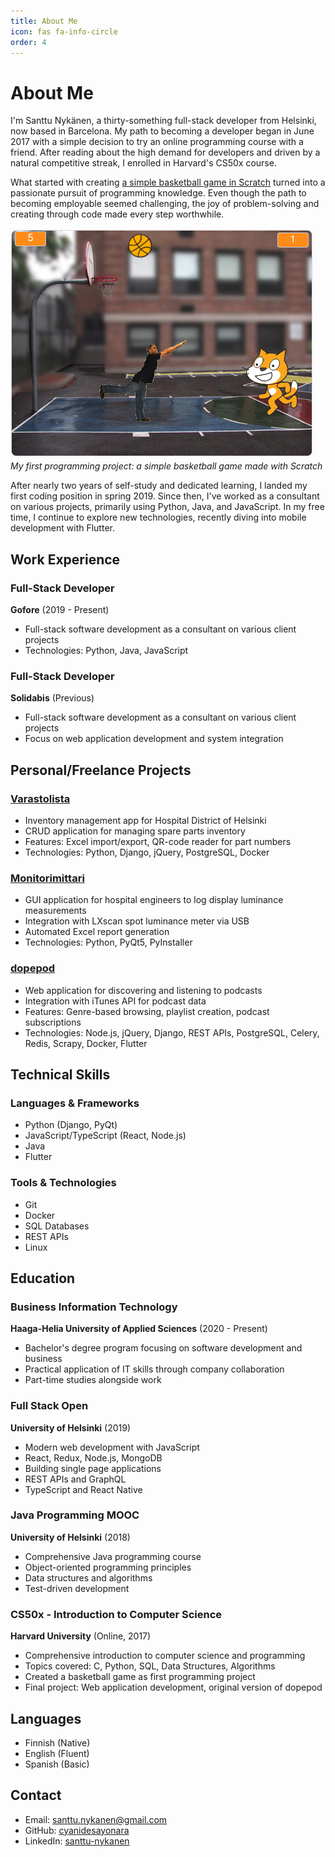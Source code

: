 ```yaml
---
title: About Me
icon: fas fa-info-circle
order: 4
---
```


# About Me

I'm Santtu Nykänen, a thirty-something full-stack developer from Helsinki, now based in Barcelona. My path to becoming a developer began in June 2017 with a simple decision to try an online programming course with a friend. After reading about the high demand for developers and driven by a natural competitive streak, I enrolled in Harvard's CS50x course.

What started with creating [a simple basketball game in Scratch](https://scratch.mit.edu/projects/164378114/) turned into a passionate pursuit of programming knowledge. Even though the path to becoming employable seemed challenging, the joy of problem-solving and creating through code made every step worthwhile.

![Basketball Game Screenshot](/assets/img/about/basketball.png)
*My first programming project: a simple basketball game made with Scratch*

After nearly two years of self-study and dedicated learning, I landed my first coding position in spring 2019. Since then, I've worked as a consultant on various projects, primarily using Python, Java, and JavaScript. In my free time, I continue to explore new technologies, recently diving into mobile development with Flutter.

## Work Experience

### Full-Stack Developer
**Gofore** (2019 - Present)
- Full-stack software development as a consultant on various client projects
- Technologies: Python, Java, JavaScript

### Full-Stack Developer
**Solidabis** (Previous)
- Full-stack software development as a consultant on various client projects
- Focus on web application development and system integration

## Personal/Freelance Projects

### [Varastolista](/posts/2024-12-04-varastolista/)
- Inventory management app for Hospital District of Helsinki
- CRUD application for managing spare parts inventory
- Features: Excel import/export, QR-code reader for part numbers
- Technologies: Python, Django, jQuery, PostgreSQL, Docker

### [Monitorimittari](/posts/2024-12-04-monitorimittari/)
- GUI application for hospital engineers to log display luminance measurements
- Integration with LXscan spot luminance meter via USB
- Automated Excel report generation
- Technologies: Python, PyQt5, PyInstaller

### [dopepod](/posts/2024-12-04-dopepod/)
- Web application for discovering and listening to podcasts
- Integration with iTunes API for podcast data
- Features: Genre-based browsing, playlist creation, podcast subscriptions
- Technologies: Node.js, jQuery, Django, REST APIs, PostgreSQL, Celery, Redis, Scrapy, Docker, Flutter

## Technical Skills

### Languages & Frameworks
- Python (Django, PyQt)
- JavaScript/TypeScript (React, Node.js)
- Java
- Flutter

### Tools & Technologies
- Git
- Docker
- SQL Databases
- REST APIs
- Linux

## Education

### Business Information Technology
**Haaga-Helia University of Applied Sciences** (2020 - Present)
- Bachelor's degree program focusing on software development and business
- Practical application of IT skills through company collaboration
- Part-time studies alongside work

### Full Stack Open
**University of Helsinki** (2019)
- Modern web development with JavaScript
- React, Redux, Node.js, MongoDB
- Building single page applications
- REST APIs and GraphQL
- TypeScript and React Native

### Java Programming MOOC
**University of Helsinki** (2018)
- Comprehensive Java programming course
- Object-oriented programming principles
- Data structures and algorithms
- Test-driven development

### CS50x - Introduction to Computer Science
**Harvard University** (Online, 2017)
- Comprehensive introduction to computer science and programming
- Topics covered: C, Python, SQL, Data Structures, Algorithms
- Created a basketball game as first programming project
- Final project: Web application development, original version of dopepod

## Languages

- Finnish (Native)
- English (Fluent)
- Spanish (Basic)

## Contact

- Email: santtu.nykanen@gmail.com
- GitHub: [cyanidesayonara](https://github.com/cyanidesayonara)
- LinkedIn: [santtu-nykanen](https://www.linkedin.com/in/santtu-nykanen/)
